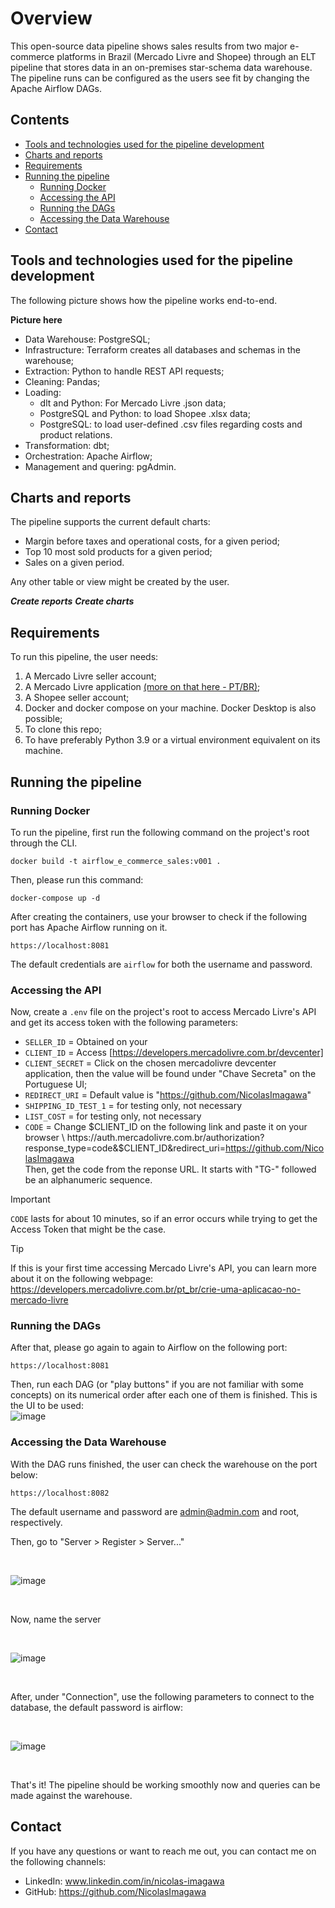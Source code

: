 # Overview
This open-source data pipeline shows sales results from two major e-commerce platforms in Brazil (Mercado Livre and Shopee) through an ELT pipeline that stores data in an on-premises star-schema data warehouse. 
The pipeline runs can be configured as the users see fit by changing the Apache Airflow DAGs.

## Contents
- [Tools and technologies used for the pipeline development](#tools-and-technologies-used-for-the-pipeline-development)
- [Charts and reports](#charts-and-reports)
- [Requirements](#requirements)
- [Running the pipeline](#running-the-pipeline)
  - [Running Docker](#running-docker)
  - [Accessing the API](#accessing-the-api)
  - [Running the DAGs](#running-the-dags)
  - [Accessing the Data Warehouse](#accessing-the-data-warehouse)
- [Contact](#contact)
  
## Tools and technologies used for the pipeline development
The following picture shows how the pipeline works end-to-end.

**Picture here**

- Data Warehouse: PostgreSQL;
- Infrastructure: Terraform creates all databases and schemas in the warehouse;
- Extraction: Python to handle REST API requests;
- Cleaning: Pandas;
- Loading:
  - dlt and Python: For Mercado Livre .json data;
  - PostgreSQL and Python: to load Shopee .xlsx data;
  - PostgreSQL: to load user-defined .csv files regarding costs and product relations.
- Transformation: dbt;
- Orchestration: Apache Airflow;
- Management and quering: pgAdmin.

## Charts and reports
The pipeline supports the current default charts:
- Margin before taxes and operational costs, for a given period;
- Top 10 most sold products for a given period;
- Sales on a given period.

Any other table or view might be created by the user.

*****Create reports*****
*****Create charts*****

## Requirements
To run this pipeline, the user needs:
1. A Mercado Livre seller account;
2. A Mercado Livre application [(more on that here - PT/BR)](https://developers.mercadolivre.com.br/en/crie-uma-aplicacao-no-mercado-livre);
3. A Shopee seller account;
4. Docker and docker compose on your machine. Docker Desktop is also possible;
5. To clone this repo;
6. To have preferably Python 3.9 or a virtual environment equivalent on its machine.

## Running the pipeline

### Running Docker
To run the pipeline, first run the following command on the project's root through the CLI.
```
docker build -t airflow_e_commerce_sales:v001 .
```
Then, please run this command:
```
docker-compose up -d
```
After creating the containers, use your browser to check if the following port has Apache Airflow running on it.
```
https://localhost:8081
```
The default credentials are `airflow` for both the username and password.

### Accessing the API
Now, create a `.env` file on the project's root to access Mercado Livre's API and get its access token with the following parameters:
- `SELLER_ID` = Obtained on your 
- `CLIENT_ID` = Access [https://developers.mercadolivre.com.br/devcenter]
- `CLIENT_SECRET` = Click on the chosen mercadolivre devcenter application, then the value will be found under "Chave Secreta" on the Portuguese UI;
- `REDIRECT_URI` = Default value is "https://github.com/NicolasImagawa"
- `SHIPPING_ID_TEST_1` = for testing only, not necessary
- `LIST_COST` = for testing only, not necessary
-  `CODE` = Change $CLIENT_ID on the following link and paste it on your browser \
            https://auth.mercadolivre.com.br/authorization?response_type=code&$CLIENT_ID&redirect_uri=https://github.com/NicolasImagawa \
            Then, get the code from the reponse URL. It starts with "TG-" followed be an alphanumeric sequence.
> [!IMPORTANT]
> `CODE` lasts for about 10 minutes, so if an error occurs while trying to get the Access Token that might be the case.

> [!TIP]
> If this is your first time accessing Mercado Livre's API, you can learn more about it on the following webpage: https://developers.mercadolivre.com.br/pt_br/crie-uma-aplicacao-no-mercado-livre

### Running the DAGs
After that, please go again to again to Airflow on the following port:
```
https://localhost:8081
```
Then, run each DAG (or "play buttons" if you are not familiar with some concepts) on its numerical order after each one of them is finished. This is the UI to be used:
<br>
![image](https://github.com/user-attachments/assets/5dd4d02f-b2e1-4d8d-abe1-e42cc045d306)

### Accessing the Data Warehouse
With the DAG runs finished, the user can check the warehouse on the port below:
```
https://localhost:8082
```
The default username and password are admin@admin.com and root, respectively.

Then, go to "Server > Register > Server..."

<br>

![image](https://github.com/user-attachments/assets/d9a624bc-b0ad-4e62-ae0a-272ea8105010)

<br>


Now, name the server

<br>

![image](https://github.com/user-attachments/assets/c1b5fda1-74d8-4af9-8afe-a9c6a6a15ede)

<br>


After, under "Connection", use the following parameters to connect to the database, the default password is airflow:

<br>

![image](https://github.com/user-attachments/assets/99198a3d-fe29-4c1c-8c42-e43437b6ae89)

<br>

That's it! The pipeline should be working smoothly now and queries can be made against the warehouse.

## Contact
If you have any questions or want to reach me out, you can contact me on the following channels:
- LinkedIn: www.linkedin.com/in/nicolas-imagawa
- GitHub: https://github.com/NicolasImagawa

